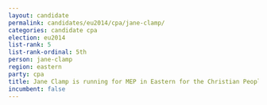 ```yaml
---
layout: candidate
permalink: candidates/eu2014/cpa/jane-clamp/
categories: candidate cpa
election: eu2014
list-rank: 5
list-rank-ordinal: 5th
person: jane-clamp
region: eastern
party: cpa
title: Jane Clamp is running for MEP in Eastern for the Christian Peoples Alliance
incumbent: false
---
```

